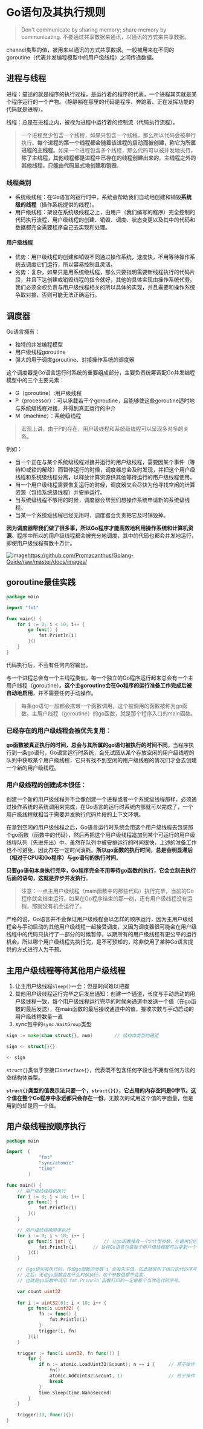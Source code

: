 # Go语句及其执行规则

> Don't communicate by sharing memory; share memory by communicating.
> 不要通过共享数据来通讯，以通讯的方式来共享数据。

channel类型的值，被用来以通讯的方式共享数据。一般被用来在不同的goroutine（代表并发编程模型中的用户级线程）之间传递数据。

## 进程与线程

进程：描述的就是程序的执行过程，是运行着的程序的代表，一个进程其实就是某个程序运行的一个产物。（静静躺在那里的代码是程序、奔跑着、正在发挥功能的代码就是进程）。

线程：总是在进程之内，被视为进程中运行着的控制流（代码执行流程）。

> 一个进程至少包含一个线程，如果只包含一个线程，那么所以代码会被串行执行。**每个进程的第一个线程都会随着该进程的启动而被创建，称它为所属进程的主线程**。如果一个进程包含多个线程，那么代码可以被并发地执行，**除了主线程，其他线程都是进程中已存在的线程创建出来的**。**主线程之外的其他线程，只能由代码显式地创建和销毁**。

### 线程类别

- 系统级线程：在Go语言的运行时中，系统会帮助我们自动地创建和销毁**系统级的线程**（操作系统提供的线程）。
- 用户级线程：架设在系统级线程之上，由用户（我们编写的程序）完全控制的代码执行流程，用户级线程的创建、销毁、调度、状态变更以及其中的代码和数据都完全需要程序自己去实现和处理。

#### 用户级线程

- 优势：用户级线程的创建和销毁不同通过操作系统，速度快，不用等待操作系统去调度它们运行，所以容易控制且灵活。
- 劣势：复杂，如果只是用系统级线程，那么只要指明需要新线程执行的代码片段，并且下达创建或销毁线程的指令就好，其他的具体实现由操作系统代劳。我们必须全权负责与用户级线程相关的所以具体的实现，并且需要和操作系统争取对接，否则可能无法正确运行。

## 调度器

Go语言拥有：

- 独特的并发编程模型
- 用户级线程goroutine
- 强大的用于调度goroutine、对接操作系统的调度器

这个调度器是Go语言运行时系统的重要组成部分，主要负责统筹调配Go并发编程模型中的三个主要元素：

- G（goroutine）:用户级线程
- P（processor）：可以承载若干个goroutine，且能够使这些goroutine适时地与系统级线程对接，并得到真正运行的中介
- M（machine）：系统级线程

> 宏观上讲，由于P的存在，用户级线程和系统级线程可以呈现多对多的关系。

例如：

- 当一个正在与某个系统级线程对接并运行的用户级线程，需要因某个事件（等待IO或锁的解除）而暂停运行的时候，调度器总会及时发现，并把这个用户级线程和系统级线程分离，以释放计算资源供其他等待运行的用户级线程使用。
- 当一个用户级线程需要恢复运行的时候，调度器又会尽快为他寻找空闲的计算资源（包括系统级线程）并安排运行。
- 当系统级线程不够用的时候，调度器会帮我们想操作系统申请新的系统级线程。
- 当某一个系统级线程已经无用时，调度器会负责把它及时销毁掉。

**因为调度器帮我们做了很多事，所以Go程序才能高效地利用操作系统和计算机资源**。程序中所以的用户级线程都会被充分地调度，其中的代码也都会并发地运行，即使用户级线程有数十万计。

![image](/docs/images/GPM.png)https://github.com/Promacanthus/Golang-Guide/raw/master/docs/images/


## goroutine最佳实践

```go
package main

import "fmt"

func main() {
    for i := 0; i < 10; i++ {
        go func() {
            fmt.Println(i)
        }()
    }
}
```

代码执行后，不会有任何内容输出。

与一个进程总会有一个主线程类似，每一个独立的Go程序运行起来总会有一个主用户线程（goroutine）。**这个主goroutine会在Go程序的运行准备工作完成后被自动地启用**，并不需要任何手动操作。

> 每条go语句一般都会携带一个函数调用，这个被调用的函数被称为go函数，主用户线程（goroutine）的go函数，就是那个程序入口的main函数。

### 已经存在的用户级线程会被优先复用：

**go函数被真正执行的时间，总会与其所属的go语句被执行的时间不同**。当程序执行到一条go语句，Go语言运行时系统，会先试图从某个存放空闲的用户级线程的队列中获取某个用户级线程，它只有找不到空闲的用户级线程的情况们才会去创建一个新的用户级线程。

### 用户级线程的创建成本很低：

创建一个新的用户级线程并不会像创建一个进程或者一个系统级线程那样，必须通过操作系统的系统调用来完成，在Go语言的运行时系统内部就可以完成了，一个用户级线程就相当于需要并发执行代码片段的上下文环境。

在拿到空闲的用户级线程之后，Go语言运行时系统会用这个用户级线程去包装那个go函数（函数中的代码），然后再把这个用户级线程追加到某个可运行的用户级线程队列（先进先出）中。虽然在队列中被安排运行的时间很快，上述的准备工作也不可避免，因此存在一定时间消耗。**所以go函数的执行时间，总是会明显滞后（相对于CPU和Go程序）与go语句的执行时间**。

**只要go语句本身执行完毕，Go程序完全不用等待go函数的执行，它会立刻去执行后面的语句，这就是异步并发执行**。

> 注意：一点主用户级线程（main函数中的那些代码）执行完毕，当前的Go程序就会结束运行。如果在Go程序结束的那一刻，还有用户级线程没有运销，那就没有机会运行了。

严格的说，Go语言并不会保证用户级线程会以怎样的顺序运行，因为主用户级线程会与手动启动的其他用户级线程一起接受调度，又因为调度器很可能会在用户级线程中的代码只执行了一部分的时候暂停，以期所有的用户级线程有更公平的运行机会。所以哪个用户级线程先执行完，是不可预知的，除非使用了某种Go语言提供的方式进行人为干预。

## 主用户级线程等待其他用户级线程

1. 让主用户级线程`Sleep()`一会：但是时间难以把握
2. 其他用户级线程运行完毕之后发出通知：创建一个通道，长度与手动启动的用户级线程一致，每个用户级线程运行完毕的时候向通道中发送一个值（在go函数的最后发送），在main函数的最后接收通道中的值，接收次数与手动启动的用户级线程数量一直
3. sync包中的`sync.WaitGroup`类型

```go
sign := make(chan struct{}, num)        // 结构体类型的通道

sign <- struct{}{}

<- sign
```

`struct{}`类似于空接口`interface{}`，代表既不包含任何字段也不拥有任何方法的空结构体类型。

**`struct{}`类型的值表示法只要一个，`struct{}{}`，它占用的内存空间是0字节。这个值在整个Go程序中永远都只会存在一份**。无数次的试用这个值的字面量，但是用到的却是同一个值。

## 用户级线程按顺序执行

```go
package main

import （
            "fmt"
            "sync/atomic"
            "time"
        )

func main() {
    // 用户级线程随机执行
    for i := 0; i < 10; i++ {
        go func() {
            fmt.Println(i)
        }()
    }

    // 用户级线程按顺序执行
    for i := 0; i < 10; i++ {
        go func(i int) {            // 让go函数接收一个int型参数，在调用它的时候，把变量传进去
            fmt.Println(i)      // 这样Go语言包装每个用户级线程都可以拿到一个唯一的整数
        }(i)
    }

    // 在go语句被执行时，传给go函数的参数`i`会被先求值，如此就得到了档次迭代的序号，
    // 之后，无论go函数会在什么时候执行，这个参数值都不会变，
    // 也就是go函数中调用`fmt.Prinrln`函数打印的一定是那个当次迭代的序号。

    var count uint32
    
    for i := uint32(0); i < 10; i++ {
        go func(i uint32) {
            fn := func() {
                fmt.Println(i)
            }
            trigger(i, fn)
        }(i)
    }

    trigger := func(i uint32, fn func()) {
        for {
            if n := atomic.LoadUint32(&count); n == i {     // 原子操作
                fn()
                atomic.AddUint32(&count, 1)                 // 原子操作
                break
            }
            time.Sleep(time.Nanosecond)
        }
    }

    trigger(10, func(){})
}
```
